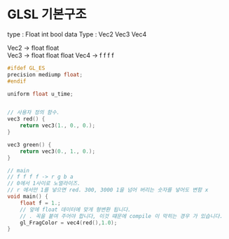 <h1>GLSL 기본구조</h1>

type : Float int bool 
data Type : Vec2 Vec3 Vec4 

Vec2 -> float float  
Vec3 -> float float float 
Vec4 -> f f f f 

``` c
#ifdef GL_ES
precision mediump float;
#endif

uniform float u_time;


// 사용자 정의 함수. 
vec3 red() {
    return vec3(1., 0., 0.); 
}

vec3 green() {
    return vec3(0., 1., 0.); 
}

// main
// f f f f -> r g b a 
// 0에서 1사이로 노멀라이즈.
// r 에서만 1를 넣으면 red. 300, 3000 1을 넘어 버리는 숫자를 넣어도 변함 x 
void main() {
    float f = 1.; 
    // 앞에 float 데이터에 맞게 형변환 됩니다. 
    // . 꼭을 붙여 주어야 합니다, 이것 떄문에 compile 이 막히는 경우 가 있습니다. 
	gl_FragColor = vec4(red(),1.0);
}
```